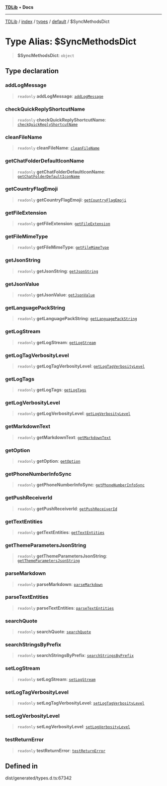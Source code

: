 [**TDLib**](../../../../../../README.md) • **Docs**

***

[TDLib](../../../../../../modules.md) / [index](../../../../../README.md) / [types](../../../README.md) / [default](../README.md) / $SyncMethodsDict

# Type Alias: $SyncMethodsDict

> **$SyncMethodsDict**: `object`

## Type declaration

### addLogMessage

> `readonly` **addLogMessage**: [`addLogMessage`](addLogMessage.md)

### checkQuickReplyShortcutName

> `readonly` **checkQuickReplyShortcutName**: [`checkQuickReplyShortcutName`](checkQuickReplyShortcutName.md)

### cleanFileName

> `readonly` **cleanFileName**: [`cleanFileName`](cleanFileName.md)

### getChatFolderDefaultIconName

> `readonly` **getChatFolderDefaultIconName**: [`getChatFolderDefaultIconName`](getChatFolderDefaultIconName.md)

### getCountryFlagEmoji

> `readonly` **getCountryFlagEmoji**: [`getCountryFlagEmoji`](getCountryFlagEmoji.md)

### getFileExtension

> `readonly` **getFileExtension**: [`getFileExtension`](getFileExtension.md)

### getFileMimeType

> `readonly` **getFileMimeType**: [`getFileMimeType`](getFileMimeType.md)

### getJsonString

> `readonly` **getJsonString**: [`getJsonString`](getJsonString.md)

### getJsonValue

> `readonly` **getJsonValue**: [`getJsonValue`](getJsonValue.md)

### getLanguagePackString

> `readonly` **getLanguagePackString**: [`getLanguagePackString`](getLanguagePackString.md)

### getLogStream

> `readonly` **getLogStream**: [`getLogStream`](getLogStream.md)

### getLogTagVerbosityLevel

> `readonly` **getLogTagVerbosityLevel**: [`getLogTagVerbosityLevel`](getLogTagVerbosityLevel.md)

### getLogTags

> `readonly` **getLogTags**: [`getLogTags`](getLogTags.md)

### getLogVerbosityLevel

> `readonly` **getLogVerbosityLevel**: [`getLogVerbosityLevel`](getLogVerbosityLevel.md)

### getMarkdownText

> `readonly` **getMarkdownText**: [`getMarkdownText`](getMarkdownText.md)

### getOption

> `readonly` **getOption**: [`getOption`](getOption.md)

### getPhoneNumberInfoSync

> `readonly` **getPhoneNumberInfoSync**: [`getPhoneNumberInfoSync`](getPhoneNumberInfoSync.md)

### getPushReceiverId

> `readonly` **getPushReceiverId**: [`getPushReceiverId`](getPushReceiverId.md)

### getTextEntities

> `readonly` **getTextEntities**: [`getTextEntities`](getTextEntities.md)

### getThemeParametersJsonString

> `readonly` **getThemeParametersJsonString**: [`getThemeParametersJsonString`](getThemeParametersJsonString.md)

### parseMarkdown

> `readonly` **parseMarkdown**: [`parseMarkdown`](parseMarkdown.md)

### parseTextEntities

> `readonly` **parseTextEntities**: [`parseTextEntities`](parseTextEntities.md)

### searchQuote

> `readonly` **searchQuote**: [`searchQuote`](searchQuote.md)

### searchStringsByPrefix

> `readonly` **searchStringsByPrefix**: [`searchStringsByPrefix`](searchStringsByPrefix.md)

### setLogStream

> `readonly` **setLogStream**: [`setLogStream`](setLogStream.md)

### setLogTagVerbosityLevel

> `readonly` **setLogTagVerbosityLevel**: [`setLogTagVerbosityLevel`](setLogTagVerbosityLevel.md)

### setLogVerbosityLevel

> `readonly` **setLogVerbosityLevel**: [`setLogVerbosityLevel`](setLogVerbosityLevel.md)

### testReturnError

> `readonly` **testReturnError**: [`testReturnError`](testReturnError.md)

## Defined in

dist/generated/types.d.ts:67342
